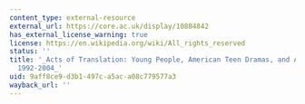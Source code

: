 ```yaml
---
content_type: external-resource
external_url: https://core.ac.uk/display/10884842
has_external_license_warning: true
license: https://en.wikipedia.org/wiki/All_rights_reserved
status: ''
title: '_Acts of Translation: Young People, American Teen Dramas, and Australian Television
  1992-2004_'
uid: 9aff8ce9-d3b1-497c-a5ac-a08c779577a3
wayback_url: ''
---
```

